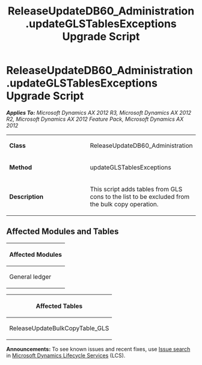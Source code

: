 ﻿---
title: ReleaseUpdateDB60_Administration.updateGLSTablesExceptions Upgrade Script
TOCTitle: ReleaseUpdateDB60_Administration.updateGLSTablesExceptions Upgrade Script
ms:assetid: 83504402-4866-9d19-c5dd-12e2c3199cad
ms:mtpsurl: https://msdn.microsoft.com/en-us/library/JJ685976(v=AX.60)
ms:contentKeyID: 49709429
ms.date: 05/18/2015
mtps_version: v=AX.60
---

# ReleaseUpdateDB60\_Administration.updateGLSTablesExceptions Upgrade Script 


_**Applies To:** Microsoft Dynamics AX 2012 R3, Microsoft Dynamics AX 2012 R2, Microsoft Dynamics AX 2012 Feature Pack, Microsoft Dynamics AX 2012_

<table>
<colgroup>
<col style="width: 50%" />
<col style="width: 50%" />
</colgroup>
<tbody>
<tr class="odd">
<td><p><strong>Class</strong></p></td>
<td><p>ReleaseUpdateDB60_Administration</p></td>
</tr>
<tr class="even">
<td><p><strong>Method</strong></p></td>
<td><p>updateGLSTablesExceptions</p></td>
</tr>
<tr class="odd">
<td><p><strong>Description</strong></p></td>
<td><p>This script adds tables from GLS cons to the list to be excluded from the bulk copy operation.</p></td>
</tr>
</tbody>
</table>


## Affected Modules and Tables

<table>
<colgroup>
<col style="width: 100%" />
</colgroup>
<thead>
<tr class="header">
<th><p>Affected Modules</p></th>
</tr>
</thead>
<tbody>
<tr class="odd">
<td><p>General ledger</p></td>
</tr>
</tbody>
</table>


<table>
<colgroup>
<col style="width: 100%" />
</colgroup>
<thead>
<tr class="header">
<th><p>Affected Tables</p></th>
</tr>
</thead>
<tbody>
<tr class="odd">
<td><p>ReleaseUpdateBulkCopyTable_GLS</p></td>
</tr>
</tbody>
</table>

  
**Announcements:** To see known issues and recent fixes, use [Issue search](http://go.microsoft.com/fwlink/?linkid=389258) in [Microsoft Dynamics Lifecycle Services](http://go.microsoft.com/fwlink/?linkid=306505) (LCS).

